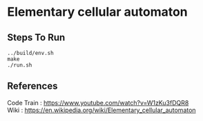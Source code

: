 # Elementary cellular automaton

## Steps To Run
```
../build/env.sh
make
./run.sh
```

## References

Code Train : https://www.youtube.com/watch?v=W1zKu3fDQR8 <br>
Wiki : https://en.wikipedia.org/wiki/Elementary_cellular_automaton <br>